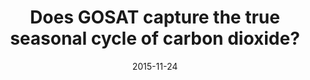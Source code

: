 ---
title: "Does GOSAT capture the true seasonal cycle of carbon dioxide?"
collection: publications
permalink: /publication/2015-11-24-Lindqvist
date: 2015-11-24
venue: 'Atmospheric Chemistry and Physics'
paperurl: 'https://doi.org/doi:10.5194/acp-15-13023-2015'
citation: '<b>24</b> - Lindqvist H., O&apos;Dell C.W., Basu S., Boesch H., Chevallier F. et al., Does GOSAT capture the true seasonal cycle of carbon dioxide?, Atmospheric Chemistry and Physics, 15, 13023-13040, (2015-11-24). <a href=&quot;https://doi.org/doi:10.5194/acp-15-13023-2015&quot;>doi:10.5194/acp-15-13023-2015</a> (cited 42 times)

'
---